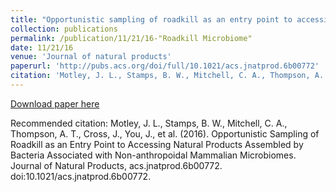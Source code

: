 ```yaml
---
title: "Opportunistic sampling of roadkill as an entry point to accessing natural products assembled by bacteria associated with non-anthropoidal mammalian microbiomes"
collection: publications
permalink: /publication/11/21/16-"Roadkill Microbiome"
date: 11/21/16
venue: 'Journal of natural products'
paperurl: 'http://pubs.acs.org/doi/full/10.1021/acs.jnatprod.6b00772'
citation: 'Motley, J. L., Stamps, B. W., Mitchell, C. A., Thompson, A. T., Cross, J., You, J., et al. (2016). Opportunistic Sampling of Roadkill as an Entry Point to Accessing Natural Products Assembled by Bacteria Associated with Non-anthropoidal Mammalian Microbiomes. Journal of Natural Products, acs.jnatprod.6b00772. doi:10.1021/acs.jnatprod.6b00772.'
---
```


<a href='http://pubs.acs.org/doi/full/10.1021/acs.jnatprod.6b00772'>Download paper here</a>

Recommended citation: Motley, J. L., Stamps, B. W., Mitchell, C. A., Thompson, A. T., Cross, J., You, J., et al. (2016). Opportunistic Sampling of Roadkill as an Entry Point to Accessing Natural Products Assembled by Bacteria Associated with Non-anthropoidal Mammalian Microbiomes. Journal of Natural Products, acs.jnatprod.6b00772. doi:10.1021/acs.jnatprod.6b00772.